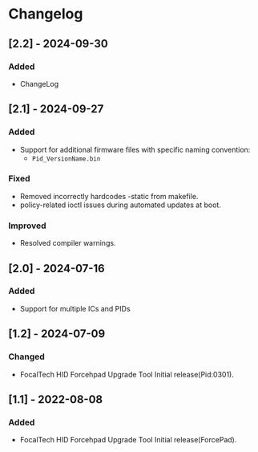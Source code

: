 # Changelog

## [2.2] - 2024-09-30
### Added
- ChangeLog

## [2.1] - 2024-09-27
### Added
- Support for additional firmware files with specific naming convention:
  - `Pid_VersionName.bin`

### Fixed
- Removed incorrectly hardcodes -static from makefile.
- policy-related ioctl issues during automated updates at boot.

### Improved
- Resolved compiler warnings.

## [2.0] - 2024-07-16
### Added
- Support for multiple ICs and PIDs

## [1.2] - 2024-07-09
### Changed
- FocalTech HID Forcehpad Upgrade Tool Initial release(Pid:0301).

## [1.1] - 2022-08-08
### Added
- FocalTech HID Forcehpad Upgrade Tool Initial release(ForcePad).

